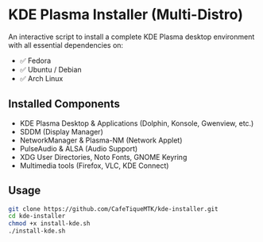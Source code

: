 # KDE Plasma Installer (Multi-Distro)

An interactive script to install a complete KDE Plasma desktop environment with all essential dependencies on:

- ✅ Fedora  
- ✅ Ubuntu / Debian  
- ✅ Arch Linux  

## Installed Components

- KDE Plasma Desktop & Applications (Dolphin, Konsole, Gwenview, etc.)  
- SDDM (Display Manager)  
- NetworkManager & Plasma-NM (Network Applet)  
- PulseAudio & ALSA (Audio Support)  
- XDG User Directories, Noto Fonts, GNOME Keyring  
- Multimedia tools (Firefox, VLC, KDE Connect)  

## Usage

```bash
git clone https://github.com/CafeTiqueMTK/kde-installer.git
cd kde-installer
chmod +x install-kde.sh
./install-kde.sh
